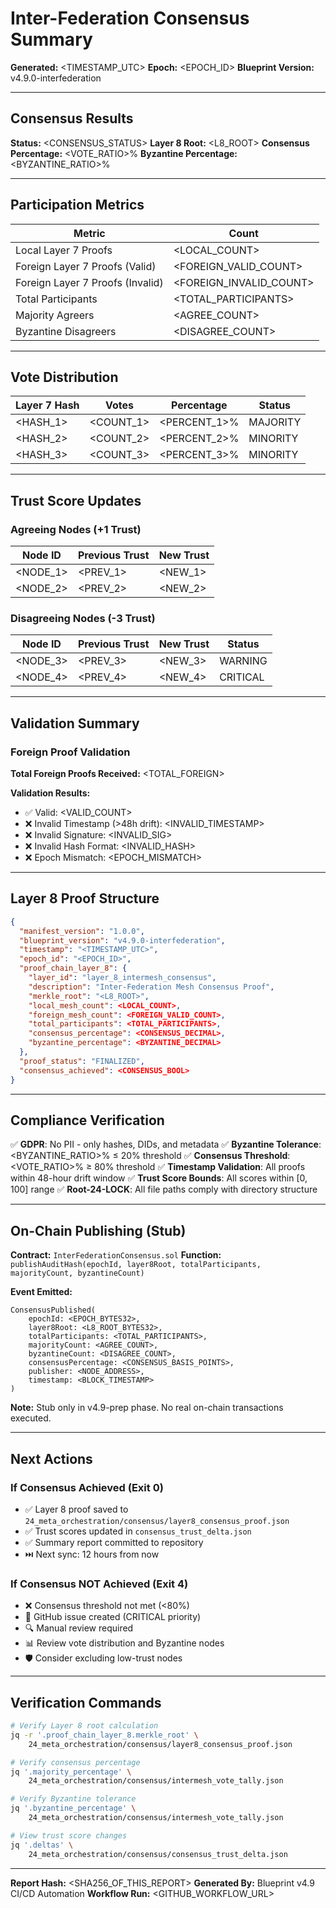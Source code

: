 # Inter-Federation Consensus Summary

**Generated:** <TIMESTAMP_UTC>
**Epoch:** <EPOCH_ID>
**Blueprint Version:** v4.9.0-interfederation

---

## Consensus Results

**Status:** <CONSENSUS_STATUS>
**Layer 8 Root:** <L8_ROOT>
**Consensus Percentage:** <VOTE_RATIO>%
**Byzantine Percentage:** <BYZANTINE_RATIO>%

---

## Participation Metrics

| Metric | Count |
|--------|-------|
| Local Layer 7 Proofs | <LOCAL_COUNT> |
| Foreign Layer 7 Proofs (Valid) | <FOREIGN_VALID_COUNT> |
| Foreign Layer 7 Proofs (Invalid) | <FOREIGN_INVALID_COUNT> |
| Total Participants | <TOTAL_PARTICIPANTS> |
| Majority Agreers | <AGREE_COUNT> |
| Byzantine Disagreers | <DISAGREE_COUNT> |

---

## Vote Distribution

| Layer 7 Hash | Votes | Percentage | Status |
|--------------|-------|------------|--------|
| <HASH_1> | <COUNT_1> | <PERCENT_1>% | MAJORITY |
| <HASH_2> | <COUNT_2> | <PERCENT_2>% | MINORITY |
| <HASH_3> | <COUNT_3> | <PERCENT_3>% | MINORITY |

---

## Trust Score Updates

### Agreeing Nodes (+1 Trust)

| Node ID | Previous Trust | New Trust |
|---------|----------------|-----------|
| <NODE_1> | <PREV_1> | <NEW_1> |
| <NODE_2> | <PREV_2> | <NEW_2> |

### Disagreeing Nodes (-3 Trust)

| Node ID | Previous Trust | New Trust | Status |
|---------|----------------|-----------|--------|
| <NODE_3> | <PREV_3> | <NEW_3> | WARNING |
| <NODE_4> | <PREV_4> | <NEW_4> | CRITICAL |

---

## Validation Summary

### Foreign Proof Validation

**Total Foreign Proofs Received:** <TOTAL_FOREIGN>

**Validation Results:**
- ✅ Valid: <VALID_COUNT>
- ❌ Invalid Timestamp (>48h drift): <INVALID_TIMESTAMP>
- ❌ Invalid Signature: <INVALID_SIG>
- ❌ Invalid Hash Format: <INVALID_HASH>
- ❌ Epoch Mismatch: <EPOCH_MISMATCH>

---

## Layer 8 Proof Structure

```json
{
  "manifest_version": "1.0.0",
  "blueprint_version": "v4.9.0-interfederation",
  "timestamp": "<TIMESTAMP_UTC>",
  "epoch_id": "<EPOCH_ID>",
  "proof_chain_layer_8": {
    "layer_id": "layer_8_intermesh_consensus",
    "description": "Inter-Federation Mesh Consensus Proof",
    "merkle_root": "<L8_ROOT>",
    "local_mesh_count": <LOCAL_COUNT>,
    "foreign_mesh_count": <FOREIGN_VALID_COUNT>,
    "total_participants": <TOTAL_PARTICIPANTS>,
    "consensus_percentage": <CONSENSUS_DECIMAL>,
    "byzantine_percentage": <BYZANTINE_DECIMAL>
  },
  "proof_status": "FINALIZED",
  "consensus_achieved": <CONSENSUS_BOOL>
}
```

---

## Compliance Verification

✅ **GDPR**: No PII - only hashes, DIDs, and metadata
✅ **Byzantine Tolerance**: <BYZANTINE_RATIO>% ≤ 20% threshold
✅ **Consensus Threshold**: <VOTE_RATIO>% ≥ 80% threshold
✅ **Timestamp Validation**: All proofs within 48-hour drift window
✅ **Trust Score Bounds**: All scores within [0, 100] range
✅ **Root-24-LOCK**: All file paths comply with directory structure

---

## On-Chain Publishing (Stub)

**Contract:** `InterFederationConsensus.sol`
**Function:** `publishAuditHash(epochId, layer8Root, totalParticipants, majorityCount, byzantineCount)`

**Event Emitted:**
```solidity
ConsensusPublished(
    epochId: <EPOCH_BYTES32>,
    layer8Root: <L8_ROOT_BYTES32>,
    totalParticipants: <TOTAL_PARTICIPANTS>,
    majorityCount: <AGREE_COUNT>,
    byzantineCount: <DISAGREE_COUNT>,
    consensusPercentage: <CONSENSUS_BASIS_POINTS>,
    publisher: <NODE_ADDRESS>,
    timestamp: <BLOCK_TIMESTAMP>
)
```

**Note:** Stub only in v4.9-prep phase. No real on-chain transactions executed.

---

## Next Actions

### If Consensus Achieved (Exit 0)
- ✅ Layer 8 proof saved to `24_meta_orchestration/consensus/layer8_consensus_proof.json`
- ✅ Trust scores updated in `consensus_trust_delta.json`
- ✅ Summary report committed to repository
- ⏭️  Next sync: 12 hours from now

### If Consensus NOT Achieved (Exit 4)
- ❌ Consensus threshold not met (<80%)
- 🚨 GitHub issue created (CRITICAL priority)
- 🔍 Manual review required
- 📊 Review vote distribution and Byzantine nodes
- 🛡️  Consider excluding low-trust nodes

---

## Verification Commands

```bash
# Verify Layer 8 root calculation
jq -r '.proof_chain_layer_8.merkle_root' \
    24_meta_orchestration/consensus/layer8_consensus_proof.json

# Verify consensus percentage
jq '.majority_percentage' \
    24_meta_orchestration/consensus/intermesh_vote_tally.json

# Verify Byzantine tolerance
jq '.byzantine_percentage' \
    24_meta_orchestration/consensus/intermesh_vote_tally.json

# View trust score changes
jq '.deltas' \
    24_meta_orchestration/consensus/consensus_trust_delta.json
```

---

**Report Hash:** <SHA256_OF_THIS_REPORT>
**Generated By:** Blueprint v4.9 CI/CD Automation
**Workflow Run:** <GITHUB_WORKFLOW_URL>
